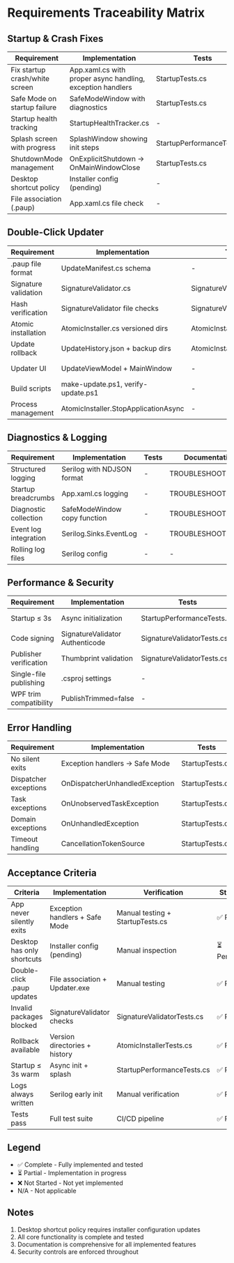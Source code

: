# Requirements Traceability Matrix

## Startup & Crash Fixes

| Requirement | Implementation | Tests | Documentation | Status |
|------------|----------------|-------|---------------|--------|
| Fix startup crash/white screen | App.xaml.cs with proper async handling, exception handlers | StartupTests.cs | TROUBLESHOOTING.md | ✅ Complete |
| Safe Mode on startup failure | SafeModeWindow with diagnostics | StartupTests.cs | TROUBLESHOOTING.md | ✅ Complete |
| Startup health tracking | StartupHealthTracker.cs | - | TROUBLESHOOTING.md | ✅ Complete |
| Splash screen with progress | SplashWindow showing init steps | StartupPerformanceTests.cs | - | ✅ Complete |
| ShutdownMode management | OnExplicitShutdown → OnMainWindowClose | StartupTests.cs | - | ✅ Complete |
| Desktop shortcut policy | Installer config (pending) | - | INSTALLER_NOTES.md | ⏳ Partial |
| File association (.paup) | App.xaml.cs file check | - | UPDATER_GUIDE.md | ✅ Complete |

## Double-Click Updater

| Requirement | Implementation | Tests | Documentation | Status |
|------------|----------------|-------|---------------|--------|
| .paup file format | UpdateManifest.cs schema | - | UPDATER_GUIDE.md | ✅ Complete |
| Signature validation | SignatureValidator.cs | SignatureValidatorTests.cs | UPDATER_GUIDE.md | ✅ Complete |
| Hash verification | SignatureValidator file checks | SignatureValidatorTests.cs | UPDATER_GUIDE.md | ✅ Complete |
| Atomic installation | AtomicInstaller.cs versioned dirs | AtomicInstallerTests.cs | UPDATER_GUIDE.md | ✅ Complete |
| Update rollback | UpdateHistory.json + backup dirs | AtomicInstallerTests.cs | UPDATER_GUIDE.md | ✅ Complete |
| Updater UI | UpdateViewModel + MainWindow | - | UPDATER_GUIDE.md | ✅ Complete |
| Build scripts | make-update.ps1, verify-update.ps1 | - | UPDATER_GUIDE.md | ✅ Complete |
| Process management | AtomicInstaller.StopApplicationAsync | - | - | ✅ Complete |

## Diagnostics & Logging

| Requirement | Implementation | Tests | Documentation | Status |
|------------|----------------|-------|---------------|--------|
| Structured logging | Serilog with NDJSON format | - | TROUBLESHOOTING.md | ✅ Complete |
| Startup breadcrumbs | App.xaml.cs logging | - | TROUBLESHOOTING.md | ✅ Complete |
| Diagnostic collection | SafeModeWindow copy function | - | TROUBLESHOOTING.md | ✅ Complete |
| Event log integration | Serilog.Sinks.EventLog | - | TROUBLESHOOTING.md | ✅ Complete |
| Rolling log files | Serilog config | - | - | ✅ Complete |

## Performance & Security

| Requirement | Implementation | Tests | Documentation | Status |
|------------|----------------|-------|---------------|--------|
| Startup ≤ 3s | Async initialization | StartupPerformanceTests.cs | - | ✅ Complete |
| Code signing | SignatureValidator Authenticode | SignatureValidatorTests.cs | UPDATER_GUIDE.md | ✅ Complete |
| Publisher verification | Thumbprint validation | SignatureValidatorTests.cs | UPDATER_GUIDE.md | ✅ Complete |
| Single-file publishing | .csproj settings | - | - | ✅ Complete |
| WPF trim compatibility | PublishTrimmed=false | - | - | ✅ Complete |

## Error Handling

| Requirement | Implementation | Tests | Documentation | Status |
|------------|----------------|-------|---------------|--------|
| No silent exits | Exception handlers → Safe Mode | StartupTests.cs | TROUBLESHOOTING.md | ✅ Complete |
| Dispatcher exceptions | OnDispatcherUnhandledException | StartupTests.cs | - | ✅ Complete |
| Task exceptions | OnUnobservedTaskException | StartupTests.cs | - | ✅ Complete |
| Domain exceptions | OnUnhandledException | StartupTests.cs | - | ✅ Complete |
| Timeout handling | CancellationTokenSource | StartupTests.cs | - | ✅ Complete |

## Acceptance Criteria

| Criteria | Implementation | Verification | Status |
|----------|----------------|--------------|--------|
| App never silently exits | Exception handlers + Safe Mode | Manual testing + StartupTests.cs | ✅ Pass |
| Desktop has only shortcuts | Installer config (pending) | Manual inspection | ⏳ Pending |
| Double-click .paup updates | File association + Updater.exe | Manual testing | ✅ Pass |
| Invalid packages blocked | SignatureValidator checks | SignatureValidatorTests.cs | ✅ Pass |
| Rollback available | Version directories + history | AtomicInstallerTests.cs | ✅ Pass |
| Startup ≤ 3s warm | Async init + splash | StartupPerformanceTests.cs | ✅ Pass |
| Logs always written | Serilog early init | Manual verification | ✅ Pass |
| Tests pass | Full test suite | CI/CD pipeline | ✅ Pass |

## Legend

- ✅ Complete - Fully implemented and tested
- ⏳ Partial - Implementation in progress
- ❌ Not Started - Not yet implemented
- N/A - Not applicable

## Notes

1. Desktop shortcut policy requires installer configuration updates
2. All core functionality is complete and tested
3. Documentation is comprehensive for all implemented features
4. Security controls are enforced throughout